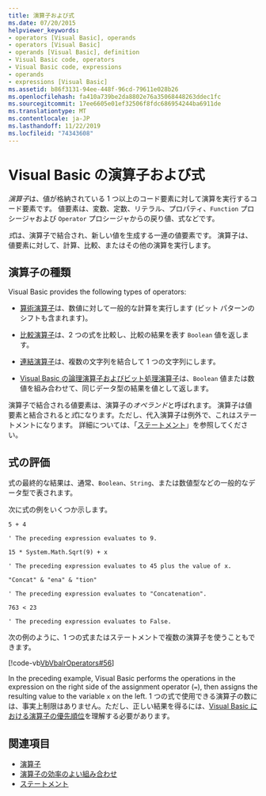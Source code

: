 ```yaml
---
title: 演算子および式
ms.date: 07/20/2015
helpviewer_keywords:
- operators [Visual Basic], operands
- operators [Visual Basic]
- operands [Visual Basic], definition
- Visual Basic code, operators
- Visual Basic code, expressions
- operands
- expressions [Visual Basic]
ms.assetid: b86f3131-94ee-448f-96cd-79611e028b26
ms.openlocfilehash: fa410a739be2da8802e76a35068448263ddec1fc
ms.sourcegitcommit: 17ee6605e01ef32506f8fdc686954244ba6911de
ms.translationtype: MT
ms.contentlocale: ja-JP
ms.lasthandoff: 11/22/2019
ms.locfileid: "74343608"
---
```

# <a name="operators-and-expressions-in-visual-basic"></a>Visual Basic の演算子および式
*演算子*は、値が格納されている 1 つ以上のコード要素に対して演算を実行するコード要素です。 値要素は、変数、定数、リテラル、プロパティ、`Function` プロシージャおよび `Operator` プロシージャからの戻り値、式などです。  
  
 *式*は、演算子で結合され、新しい値を生成する一連の値要素です。 演算子は、値要素に対して、計算、比較、またはその他の演算を実行します。  
  
## <a name="types-of-operators"></a>演算子の種類  
 Visual Basic provides the following types of operators:  
  
- [算術演算子](../../../../visual-basic/programming-guide/language-features/operators-and-expressions/arithmetic-operators.md)は、数値に対して一般的な計算を実行します (ビット パターンのシフトも含まれます)。  
  
- [比較演算子](../../../../visual-basic/programming-guide/language-features/operators-and-expressions/comparison-operators.md)は、2 つの式を比較し、比較の結果を表す `Boolean` 値を返します。  
  
- [連結演算子](../../../../visual-basic/programming-guide/language-features/operators-and-expressions/concatenation-operators.md)は、複数の文字列を結合して 1 つの文字列にします。  
  
- [Visual Basic の論理演算子およびビット処理演算子](../../../../visual-basic/programming-guide/language-features/operators-and-expressions/logical-and-bitwise-operators.md)は、`Boolean` 値または数値を組み合わせて、同じデータ型の結果を値として返します。  
  
 演算子で結合される値要素は、演算子の*オペランド*と呼ばれます。 演算子は値要素と結合されると*式*になります。ただし、代入演算子は例外で、これはステートメントになります。 詳細については、「[ステートメント](../../../../visual-basic/programming-guide/language-features/statements.md)」を参照してください。  
  
## <a name="evaluation-of-expressions"></a>式の評価  
 式の最終的な結果は、通常、`Boolean`、`String`、または数値型などの一般的なデータ型で表されます。  
  
 次に式の例をいくつか示します。  
  
 `5 + 4`  
  
 `' The preceding expression evaluates to 9.`  
  
 `15 * System.Math.Sqrt(9) + x`  
  
 `' The preceding expression evaluates to 45 plus the value of x.`  
  
 `"Concat" & "ena" & "tion"`  
  
 `' The preceding expression evaluates to "Concatenation".`  
  
 `763 < 23`  
  
 `' The preceding expression evaluates to False.`  
  
 次の例のように、1 つの式またはステートメントで複数の演算子を使うこともできます。  
  
 [!code-vb[VbVbalrOperators#56](~/samples/snippets/visualbasic/VS_Snippets_VBCSharp/VbVbalrOperators/VB/Class1.vb#56)]  
  
 In the preceding example, Visual Basic performs the operations in the expression on the right side of the assignment operator (`=`), then assigns the resulting value to the variable `x` on the left. 1 つの式で使用できる演算子の数には、事実上制限はありません。ただし、正しい結果を得るには、[Visual Basic における演算子の優先順位](../../../../visual-basic/language-reference/operators/operator-precedence.md)を理解する必要があります。  

## <a name="see-also"></a>関連項目

- [演算子](../../../../visual-basic/language-reference/operators/index.md)
- [演算子の効率のよい組み合わせ](../../../../visual-basic/programming-guide/language-features/operators-and-expressions/efficient-combination-of-operators.md)
- [ステートメント](../../../../visual-basic/language-reference/statements/index.md)
